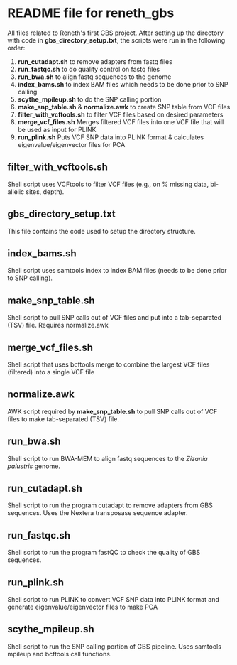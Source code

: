 # README file for reneth_gbs
All files related to Reneth's first GBS project. After setting up the directory with code in **gbs_directory_setup.txt**, the scripts were run in the following order:
1) **run_cutadapt.sh** to remove adapters from fastq files
2) **run_fastqc.sh** to do quality control on fastq files
3) **run_bwa.sh** to align fastq sequences to the genome
4) **index_bams.sh** to index BAM files which needs to be done prior to SNP calling
5) **scythe_mpileup.sh** to do the SNP calling portion
6) **make_snp_table.sh** & **normalize.awk** to create SNP table from VCF files
7) **filter_with_vcftools.sh** to filter VCF files based on desired parameters
8) **merge_vcf_files.sh** Merges filtered VCF files into one VCF file that will be used as input for PLINK
9) **run_plink.sh** Puts VCF SNP data into PLINK format & calculates eigenvalue/eigenvector files for PCA

## filter_with_vcftools.sh
Shell script uses VCFtools to filter VCF files (e.g., on % missing data, bi-allelic sites, depth).

## gbs_directory_setup.txt
This file contains the code used to setup the directory structure.

## index_bams.sh
Shell script uses samtools index to index BAM files (needs to be done prior to SNP calling).

## make_snp_table.sh
Shell script to pull SNP calls out of VCF files and put into a tab-separated (TSV) file. Requires normalize.awk

## merge_vcf_files.sh
Shell script that uses bcftools merge to combine the largest VCF files (filtered) into a single VCF file

## normalize.awk
AWK script required by **make_snp_table.sh** to pull SNP calls out of VCF files to make tab-separated (TSV) file.

## run_bwa.sh
Shell script to run BWA-MEM to align fastq sequences to the _Zizania palustris_ genome.

## run_cutadapt.sh
Shell script to run the program cutadapt to remove adapters from GBS sequences. Uses the Nextera transposase sequence adapter.

## run_fastqc.sh
Shell script to run the program fastQC to check the quality of GBS sequences.

## run_plink.sh
Shell script to run PLINK to convert VCF SNP data into PLINK format and generate eigenvalue/eigenvector files to make PCA

## scythe_mpileup.sh
Shell script to run the SNP calling portion of GBS pipeline. Uses samtools mpileup and bcftools call functions.
